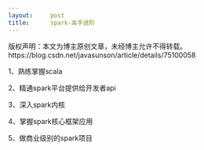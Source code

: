 ```yaml
---
layout:     post
title:      spark-高手进阶
---
```

<div id="article_content" class="article_content clearfix csdn-tracking-statistics" data-pid="blog" data-mod="popu_307" data-dsm="post">
								<div class="article-copyright">
					版权声明：本文为博主原创文章，未经博主允许不得转载。					https://blog.csdn.net/javasunson/article/details/75100058				</div>
								            <link rel="stylesheet" href="https://csdnimg.cn/release/phoenix/template/css/ck_htmledit_views-f76675cdea.css">
						<div class="htmledit_views" id="content_views">
                
<p>1、熟练掌握scala</p>
<p>2、精通spark平台提供给开发者api</p>
<p>3、深入spark内核</p>
<p>4、掌握spark核心框架应用</p>
<p>5、做商业级别的spark项目 </p>
            </div>
                </div>